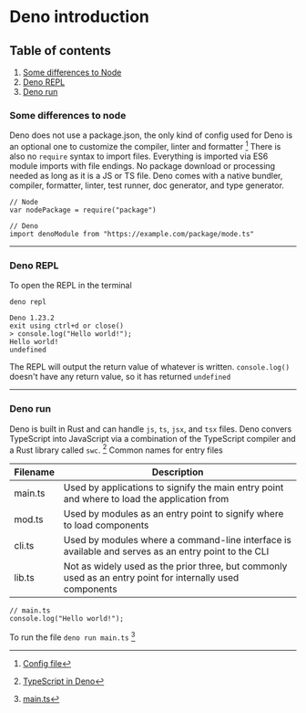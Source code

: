 # Deno introduction

## Table of contents

1. [Some differences to Node](##some-differences-to-node)
2. [Deno REPL](##deno-repl)
3. [Deno run](##deno-run)

### Some differences to node

Deno does not use a package.json, the only kind of config used for Deno is an optional one to customize the compiler, linter and formatter [^1]
There is also no `require` syntax to import files. Everything is imported via ES6 module imports with file endings. No package download or processing needed as long as it is a JS or TS file.
Deno comes with a native bundler, compiler, formatter, linter, test runner, doc generator, and type generator.

```
// Node
var nodePackage = require("package")

// Deno
import denoModule from "https://example.com/package/mode.ts"
```

---

### Deno REPL

To open the REPL in the terminal

```
deno repl

Deno 1.23.2
exit using ctrl+d or close()
> console.log("Hello world!");
Hello world!
undefined
```

The REPL will output the return value of whatever is written. `console.log()` doesn't have any return value, so it has returned `undefined`

---

### Deno run

Deno is built in Rust and can handle `js`, `ts`, `jsx`, and `tsx` files.
Deno convers TypeScript into JavaScript via a combination of the TypeScript compiler and a Rust library called `swc`. [^2]
Common names for entry files

| Filename | Description                                                                                               |
| -------- | --------------------------------------------------------------------------------------------------------- |
| main.ts  | Used by applications to signify the main entry point and where to load the application from               |
| mod.ts   | Used by modules as an entry point to signify where to load components                                     |
| cli.ts   | Used by modules where a command-line interface is available and serves as an entry point to the CLI       |
| lib.ts   | Not as widely used as the prior three, but commonly used as an entry point for internally used components |

```
// main.ts
console.log("Hello world!");
```

To run the file `deno run main.ts` [^3]

[^1]: [Config file](https://deno.land/manual@v1.19.2/getting_started/configuration_file)
[^2]: [TypeScript in Deno](https://deno.land/manual/typescript/overview)
[^3]: [main.ts](./main.ts)